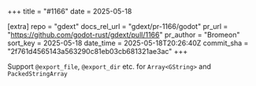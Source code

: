 +++
title = "#1166"
date = 2025-05-18

[extra]
repo = "gdext"
docs_rel_url = "gdext/pr-1166/godot"
pr_url = "https://github.com/godot-rust/gdext/pull/1166"
pr_author = "Bromeon"
sort_key = 2025-05-18
date_time = 2025-05-18T20:26:40Z
commit_sha = "2f761d4565143a563290c81eb03cb681321ae3ac"
+++

Support `@export_file`, `@export_dir` etc. for `Array<GString>` and `PackedStringArray`
